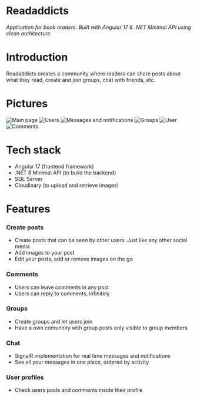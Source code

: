 # Readaddicts 
*Application for book readers. Built with Angular 17 & .NET Minimal API using clean architecture*

# Introduction
Readaddicts creates a community where readers can share posts about what they read, create and join groups, chat with friends, etc.

# Pictures
![Main page](https://res.cloudinary.com/dzf7stsod/image/upload/v1707417994/n5gtlojizufa0vpgdupl.png)
![Users](https://res.cloudinary.com/dzf7stsod/image/upload/v1707417994/w9qaklfhiudjnkadvjp5.png)
![Messages and notifications](https://res.cloudinary.com/dzf7stsod/image/upload/v1707417995/z3yxaybjyzf9gbnihi5b.png)
![Groups](https://res.cloudinary.com/dzf7stsod/image/upload/v1707417994/g88um4xgtvjnubofrlpq.png)
![User](https://res.cloudinary.com/dzf7stsod/image/upload/v1707417994/yikmylnppyj4r7xay4ez.png)
![Comments](https://res.cloudinary.com/dzf7stsod/image/upload/v1707417994/fqahkamlmnljqhtpvjz0.png)

# Tech stack
* Angular 17 (frontend framework)
* .NET 8 Minimal API (to build the backend)
* SQL Server
* Cloudinary (to upload and retrieve images)

# Features

### Create posts
* Create posts that can be seen by other users. Just like any other social media
* Add images to your post
* Edit your posts, add or remove images on the go
### Comments
* Users can leave comments in any post
* Users can reply to comments, infinitely
### Groups
* Create groups and let users join
* Have a own comunnity with group posts only visible to group members
### Chat
* SignalR implementation for real time messages and notifications
* See all your messages in one place, ordered by activity
### User profiles
* Check users posts and comments inside their profile
